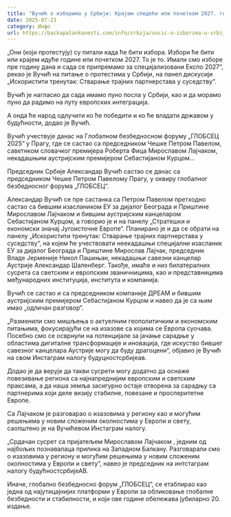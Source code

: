 ```yaml
---
title: "Вучић о изборима у Србији: Крајем следеће или почетком 2027. године"
date: 2025-07-21
category: Инфо
url: https://backapalankavesti.com/info/srbija/vucic-o-izborima-u-srbiji-krajem-sledece-ili-pocetkom-2027-godine/
---
```


„Они (који протестују) су питали када ће бити избора. Избори ће бити или крајем идуће године или почетком 2027. То је то. Имали смо изборе пре годину дана и сада се припремамо за специјализовани Експо 2027“, рекао је Вучић на питање о протестима у Србији, на панел дискусији „Искористити тренутак: Стварање трајних партнерстава у суседству“.

Вучић је нагласио да сада имамо пуно посла у Србији, као и да морамо пуно да радимо на путу европских интеграција.

А онда ће народ одлучити ко ће победити и ко ће владати државом у будућности, додао је Вучић.

Вучић учествује данас на Глобалном безбедносном форуму „ГЛОБСЕЦ 2025“ у Прагу, где се састао са председником Чешке Петром Павелом, саветнком словачког премијера Роберта Фица Мирославом Лајчаком, некадашњим аустријским премијером Себастијаном Курцом…

Председник Србије Александар Вучић састао се данас са председником Чешке Петром Павелому Прагу, у оквиру глобалног безбедносног форума „ГЛОБСЕЦ“.

Александар Вучић се пре састанка са Петром Павелом претходно састао са бившим изаслаником ЕУ за дијалог Београда и Приштине Мирославом Лајчаком и бившим аустријским канцеларом Себастијаном Курцом, а говорио је и на панелу „Стратешки и економски значај Југоисточне Европе“. Планирано је и да се обрати на панелу „Искористити тренутак: Стварање трајних партнерстава у суседству“, на којем ће учествовати неекадашњи специјални изасланик ЕУ за дијалог Београда и Приштине Мирослав Лајчак, председник Владе Јерменије Никол Пашињан, некадашњи савезни канцелар Аустрије Александар Шаленберг. Такође, имаће и низ билатералних сусрета са светским и европским званичницима, као и представницима међународних институција, института и компанија.

Вучић се састао и са председником компаније ДРЕАМ и бившим аустријским премијером Себастијаном Курцом и навео да је са њим имао „одличан разговор“.

„Разменили смо мишљења о актуелним геополитичким и економским питањима, фокусирајући се на изазове са којима се Европа суочава. Посебно смо се осврнули на потенцијале за јачање сарадње у областима дигиталне трансформације и иновација, где искуство бившег савезног канцелара Аустрије могу да буду драгоцени“, објавио је Вучић на свом Инстаграм налогу будуцностсрбијеав.

Додао је да верује да такви сусрети могу додатно да оснаже повезивање региона са најнапреднијим европским и светским праксама, а да наша земља засигурно остаје отворена за сарадњу са партнерима који деле визију стабилне, повезане и просперитетне Европе.

Са Лајчаком је разговарао о изазовима у региону као и могућим решењима у новим сложеним околностима у Европи и свету, саопштено је на Вучићевом Инстаграм налогу.

„Срдачан сусрет са пријатељем Мирославом Лајчаком , једним од најбољих познавалаца прилика на Западном Балкану. Разговарали смо о изазовима у региону и могућим решењима у новим сложеним околностима у Европи и свету“, навео је председник на интстаграм налогу будућностсрбијеАВ.

Иначе, глобално безбедносно форум „ГЛОБСЕЦ“, се етаблирао као једна од најутицајнијих платформи у Европи за обликовање глобалне безбедности и стабилности, и који ове године обележава јубиларно 20. издање.
